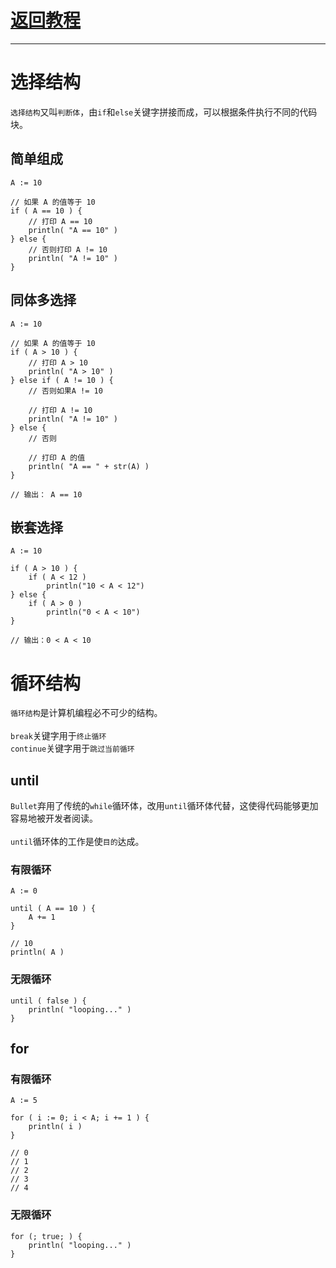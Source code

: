 # [返回教程](README.md)
***
# 选择结构
`选择结构`又叫`判断体`，由`if`和`else`关键字拼接而成，可以根据条件执行不同的代码块。
## 简单组成
```bullet
A := 10

// 如果 A 的值等于 10
if ( A == 10 ) {
    // 打印 A == 10
    println( "A == 10" )
} else {
    // 否则打印 A != 10
    println( "A != 10" )
}
```
## 同体多选择
```bullet
A := 10

// 如果 A 的值等于 10
if ( A > 10 ) {
    // 打印 A > 10
    println( "A > 10" )
} else if ( A != 10 ) {
    // 否则如果A != 10

    // 打印 A != 10
    println( "A != 10" )
} else {
    // 否则

    // 打印 A 的值
    println( "A == " + str(A) )
}

// 输出： A == 10
```
## 嵌套选择
```bullet
A := 10

if ( A > 10 ) {
    if ( A < 12 )
        println("10 < A < 12")
} else {
    if ( A > 0 )
        println("0 < A < 10")
}

// 输出：0 < A < 10
```
# 循环结构
`循环结构`是计算机编程必不可少的结构。
<br><br>
`break`关键字用于`终止循环`
<br>
`continue`关键字用于`跳过当前循环`
## until
`Bullet`弃用了传统的`while`循环体，改用`until`循环体代替，这使得代码能够更加容易地被开发者阅读。
<br>
<br>
`until`循环体的工作是使`目的`达成。
### 有限循环
```bullet
A := 0

until ( A == 10 ) {
    A += 1
}

// 10
println( A )
```
### 无限循环
```bullet
until ( false ) {
    println( "looping..." )
}
```
## for
### 有限循环
```bullet
A := 5

for ( i := 0; i < A; i += 1 ) {
    println( i )
}

// 0
// 1
// 2
// 3
// 4
```
### 无限循环
```bullet
for (; true; ) {
    println( "looping..." )
}
```